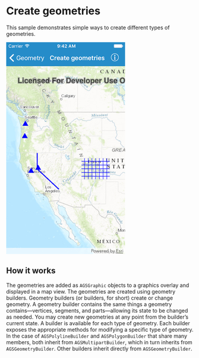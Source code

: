 # Create geometries

This sample demonstrates simple ways to create different types of geometries.

![](image1.png)

## How it works

The geometries are added as `AGSGraphic` objects to a graphics overlay and displayed in a map view. The geometries are created using geometry builders. Geometry builders (or builders, for short) create or change geometry. A geometry builder contains the same things a geometry contains—vertices, segments, and parts—allowing its state to be changed as needed. You may create new geometries at any point from the builder’s current state. A builder is available for each type of geometry. Each builder exposes the appropriate methods for modifying a specific type of geometry. In the case of `AGSPolylineBuilder` and `AGSPolygonBuilder` that share many members, both inherit from `AGSMultipartBuilder`, which in turn inherits from `AGSGeometryBuilder`. Other builders inherit directly from `AGSGeometryBuilder`.






